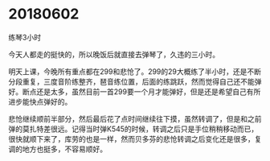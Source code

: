 # 20180602

练琴3小时

今天人都走的挺快的，所以晚饭后就直接去弹琴了，久违的三小时。

明天上课，今晚所有重点都在299和悲怆了。299的29大概练了半小时，还是不断分段重复，三度音阶练整齐，琶音练位置，后面的练跳跃，然而觉得自己还不能弹好。断点还是太多，虽然目前一首299要一个月才能弹好，但是还是希望自己有所进步能快点弹好的。

悲怆继续顺前半部分，然后最后花了点时间继续往下摸，虽然转调了，但是和之前弹的莫扎特差很远。记得当时弹K545的时候，转调之后只是手位稍稍移动而已，很快就顺下来了，库劳的也是一样，然而贝多芬的悲怆转调之后变化还是很多，复调的地方也挺多，不容易顺好。
